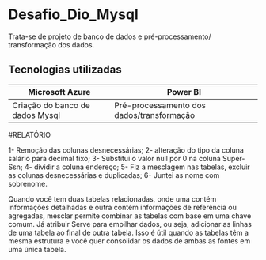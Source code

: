 # Desafio_Dio_Mysql
Trata-se de projeto de banco de dados e pré-processamento/ transformação dos dados.
## Tecnologias utilizadas ##
| Microsoft Azure | Power BI |
|-----------------|----------|
| Criação do banco de dados Mysql | Pré-processamento dos dados/transformação |

#RELATÓRIO

1- Remoção das colunas desnecessárias;
2- alteração do tipo da coluna salário para decimal fixo;
3- Substitui o valor null por 0 na coluna Super-Ssn;
4- dividir a coluna endereço;
5- Fiz a mesclagem nas tabelas, excluir as colunas desnecessárias e duplicadas;
6- Juntei as nome com sobrenome.

Quando você tem duas tabelas relacionadas, onde uma contém informações detalhadas e outra contém informações de referência ou agregadas, mesclar permite combinar as tabelas com base em uma chave comum.
Já atribuir Serve para empilhar dados, ou seja, adicionar as linhas de uma tabela ao final de outra tabela. Isso é útil quando as tabelas têm a mesma estrutura e você quer consolidar os dados de ambas as fontes em uma única tabela.
